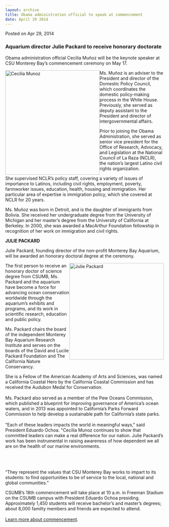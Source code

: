 ```yaml
---
layout: archive
title: Obama administration official to speak at commencement
date: April 29 2014
---
```





<span class="date">Posted on Apr 29, 2014    </span>
<h3>Aquarium director Julie Packard to receive honorary
doctorate</h3>
<p>Obama administration official Cecilia Mu&#xF1;oz will be the keynote
speaker at CSU Monterey Bay&#x2019;s commencement ceremony on May 17.</p>
<p><img alt="Cecilia Munoz" src="http://news.csumb.edu/sites/default/files/65/attachments/news/images/cm_headshot_for_web.jpg" style="width:300px; height:331px; float:left">Ms. Mu&#xF1;oz is an
adviser to the President and director of the Domestic Policy
Council, which coordinates the domestic policy-making process in
the White House. Previously, she served as deputy assistant to the
President and director of intergovernmental affairs.</img></p>
<p>Prior to joining the Obama Administration, she served as senior
vice president for the Office of Research, Advocacy, and
Legislation at the National Council of La Raza (NCLR), the nation&#x2019;s
largest Latino civil rights organization.</p>
<p>She supervised NCLR&#x2019;s policy staff, covering a variety of issues
of importance to Latinos, including civil rights, employment,
poverty, farmworker issues, education, health, housing and
immigration. Her particular area of expertise is immigration
policy, which she covered at NCLR for 20 years.</p>
<p>Ms. Mu&#xF1;oz was born in Detroit, and is the daughter of immigrants
from Bolivia. She received her undergraduate degree from the
University of Michigan and her master&#x2019;s degree from the University
of California at Berkeley. In 2000, she was awarded a MacArthur
Foundation fellowship in recognition of her work on immigration and
civil rights.</p>
<p><strong>JULIE PACKARD</strong></p>
<p>Julie Packard, founding director of the non-profit Monterey Bay
Aquarium, will be awarded an honorary doctoral degree at the
ceremony.</p>
<p><img alt="Julie Packard" src="http://news.csumb.edu/sites/default/files/65/attachments/news/images/packard.julie_for_web.jpg" style="width:300px; height:306px; float:right">The first person
to receive an honorary doctor of science degree from CSUMB, Ms.
Packard and the aquarium have become a force for advancing ocean
conservation worldwide through the aquarium&#x2019;s exhibits and
programs, and its work in scientific research, education and public
policy.</img></p>
<p>Ms. Packard chairs the board of the independent Monterey Bay
Aquarium Research Institute and serves on the boards of the David
and Lucile Packard Foundation and The California Nature
Conservancy.</p>
<p>She is a Fellow of the American Academy of Arts and Sciences,
was named a California Coastal Hero by the California Coastal
Commission and has received the Audubon Medal for
Conservation.<br>
<br>
Ms. Packard also served as a member of the Pew Oceans Commission,
which published a blueprint for improving governance of America&#x2019;s
ocean waters, and in 2013 was appointed to California&#x2019;s Parks
Forward Commission to help develop a sustainable path for
California&#x2019;s state parks.<br>
<br>
&#x201C;Each of these leaders impacts the world in meaningful ways,&quot; said
President Eduardo Ochoa. &quot;Cecilia Munoz continues to show that
committed leaders can make a real difference for our nation. Julie
Packard&#x2019;s work has been instrumental in raising awareness of how
dependent we all are on the health of our marine environments.</br></br></br></br></p>
<p>&#x201C;They represent the values that CSU Monterey Bay works to impart
to its students: to find opportunities to be of service to the
local, national and global communities.&#x201D;</p>
<p>CSUMB&#x2019;s 18th commencement will take place at 10 a.m. in Freeman
Stadium on the CSUMB campus with President Eduardo Ochoa presiding.
Approximately 1,450 students will receive bachelor&#x2019;s and master&#x2019;s
degrees; about 8,000 familty members and friends are expected to
attend.<br>
<br>
<a href="http://commencement.csumb.edu" rel="nofollow">Learn more
about commencement</a>.&#xA0;</br></br></p>





